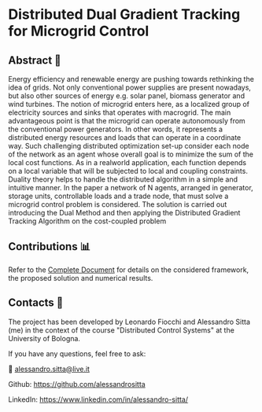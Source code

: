 # Distributed Dual Gradient Tracking for Microgrid Control

## Abstract :bookmark_tabs:
Energy efficiency and renewable energy are pushing towards rethinking the idea of grids. Not only conventional power supplies are present nowadays, but also other sources of energy e.g. solar panel, biomass generator and wind turbines. The notion of microgrid enters here, as a localized group of electricity sources and sinks that operates with macrogrid. The main advantageous point is that the microgrid can operate autonomously from the conventional power generators. In other words, it represents a distributed energy resources and loads that can operate in a coordinate way. Such challenging distributed optimization set-up consider each node of the network as an agent whose overall goal is to minimize the sum of the local cost functions. As in a realworld application, each function depends on a local variable that will be subjected to local and coupling constraints. Duality theory helps to handle the distributed algorithm in a simple and intuitive manner. In the paper a network of N agents, arranged in generator, storage units, controllable loads and a trade node, that must solve a microgrid control problem is considered. The solution is carried out introducing the Dual Method and then applying the Distributed Gradient Tracking Algorithm on the cost-coupled problem 

## Contributions :bar_chart:
Refer to the [Complete Document](Distributed_Dual_GT_Microgrid_Control.pdf) for details on the considered framework, the proposed solution and numerical results.

## Contacts :speech_balloon:
The project has been developed by Leonardo Fiocchi and Alessandro Sitta (me) in the context of the course "Distributed Control Systems" at the University of Bologna.

If you have any questions, feel free to ask:

:email: [alessandro.sitta@live.it](mailto:alessandro.sitta@live.it)

Github: https://github.com/alessandrositta

LinkedIn: https://www.linkedin.com/in/alessandro-sitta/
